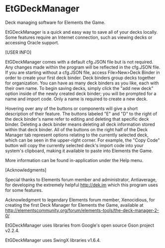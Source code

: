 # EtGDeckManager
Deck managing software for Elements the Game.

EtGDeckManager is a quick and easy way to save all of your decks locally. 
Some features require an Internet connection, such as viewing decks or accessing Oracle support.

[USER INFO]

EtGDeckManager comes with a default cfg.JSON file but is not required. Any changes made within the program will be reflected in the cfg.JSON file. If you are starting without a cfg.JSON file, access File>New>Deck Binder in order to create your first deck binder. Deck binders group decks together for organization. You can have as many deck binders as you like, each with their own name. To begin saving decks, simply click the "add new deck" option inside of the newly created deck binder; you will be prompted for a name and import code. Only a name is required to create a new deck.

Hovering over any of the buttons or components will give a short description of their feature. The buttons labeled "E" and "D" to the right of the deck binder's name refer to editing and deleting that specific deck binder. Deleting a deck binder means deleting all deck information stored within that deck binder. All of the buttons on the right half of the Deck Manager tab represent options relating to the currently selected deck, which can be seen in the upper-right corner. For example, the "Copy Code" button will copy the currently selected deck's import code into your system's clipboard, making it available to paste into Elements the Game.

More information can be found in-application under the Help menu.

[Acknowledgments]

Special thanks to Elements forum member and administrator, Antiaverage, for developing the extremely helpful http://dek.im which this program uses for some features.

Acknowledgment to legendary Elements forum member, Xenocidious, for creating the first Deck Manager for Elements the Game, available at <http://elementscommunity.org/forum/elements-tools/the-deck-manager-2-0/>

EtGDeckManager uses libraries from Google's open source Gson project v2.2.4.

EtGDeckManager uses SwingX libraries v1.6.4.


